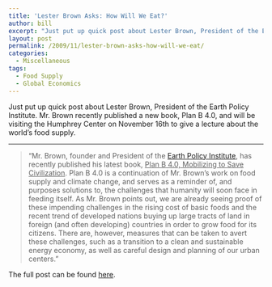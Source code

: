 ```yaml
---
title: 'Lester Brown Asks: How Will We Eat?'
author: bill
excerpt: "Just put up quick post about Lester Brown, President of the Earth Policy Institute. Mr. Brown recently published a new book, Plan B 4.0, and will be visiting the Humphrey Center on November 16th to give a lecture about the world's food supply. "
layout: post
permalink: /2009/11/lester-brown-asks-how-will-we-eat/
categories:
  - Miscellaneous
tags:
  - Food Supply
  - Global Economics
---
```

Just put up quick post about Lester Brown, President of the Earth Policy Institute. Mr. Brown recently published a new book, Plan B 4.0, and will be visiting the Humphrey Center on November 16th to give a lecture about the world&#8217;s food supply.

<hr size="2" />

> &#8220;Mr. Brown, founder and President of the [Earth Policy Institute][1], has recently published his latest book, <span style="text-decoration: underline;">Plan B 4.0, Mobilizing to Save Civilization</span>. Plan B 4.0 is a continuation of Mr. Brown&#8217;s work on food supply and climate change, and serves as a reminder of, and purposes solutions to, the challenges that humanity will soon face in feeding itself. As Mr. Brown points out, we are already seeing proof of these impending challenges in the rising cost of basic foods and the recent trend of developed nations buying up large tracts of land in foreign (and often developing) countries in order to grow food for its citizens. There are, however, measures that can be taken to avert these challenges, such as a transition to a clean and sustainable energy economy, as well as careful design and planning of our urban centers.&#8221;

The full post can be found <a href="http://blog.lib.umn.edu/cstpp/policycatalyst/2009/11/lester_brown_asks_how_will_we.php" target="_blank">here</a>.

 [1]: http://www.earth-policy.org/